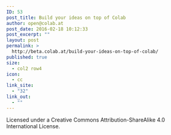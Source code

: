 ```yaml
---
ID: 53
post_title: Build your ideas on top of Colab
author: open@colab.at
post_date: 2016-02-18 10:12:33
post_excerpt: ""
layout: post
permalink: >
  http://beta.colab.at/build-your-ideas-on-top-of-colab/
published: true
size:
  - col2 row4
icon:
  - cc
link_site:
  - "32"
link_out:
  - ""
---
```

Licensed under a Creative Commons Attribution-ShareAlike 4.0 International License.